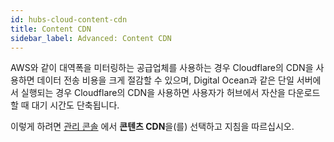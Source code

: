 ```yaml
---
id: hubs-cloud-content-cdn
title: Content CDN
sidebar_label: Advanced: Content CDN
---
```


AWS와 같이 대역폭을 미터링하는 공급업체를 사용하는 경우 Cloudflare의 CDN을 사용하면 데이터 전송 비용을 크게 절감할 수 있으며, Digital Ocean과 같은 단일 서버에서 실행되는 경우 Cloudflare의 CDN을 사용하면 사용자가 허브에서 자산을 다운로드할 때 대기 시간도 단축됩니다.

이렇게 하려면 [관리 콘솔](hubs-cloud-getting-started-ko.md) 에서 **콘텐츠 CDN**을(를) 선택하고 지침을 따르십시오.